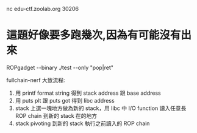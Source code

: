 nc edu-ctf.zoolab.org 30206

# 這題好像要多跑幾次,因為有可能沒有出來

ROPgadget --binary ./test --only "pop|ret"



fullchain-nerf 大致流程: 
1. 用 printf format string 得到 stack address 跟 base address    
2. 用 puts plt 跟 puts got 得到 libc address     
3.  stack 上選一塊地方做為新的 stack，用 libc 中 I/O function 讀入任意長 ROP chain 到新的 stack 在的地方    
4.  stack pivoting 到新的 stack 執行之前讀入的 ROP chain